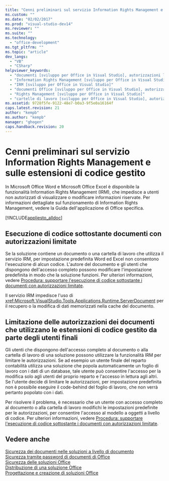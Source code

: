 ```yaml
---
title: "Cenni preliminari sul servizio Information Rights Management e sulle estensioni di codice gestito | Microsoft Docs"
ms.custom: ""
ms.date: "02/02/2017"
ms.prod: "visual-studio-dev14"
ms.reviewer: ""
ms.suite: ""
ms.technology: 
  - "office-development"
ms.tgt_pltfrm: ""
ms.topic: "article"
dev_langs: 
  - "VB"
  - "CSharp"
helpviewer_keywords: 
  - "documenti [sviluppo per Office in Visual Studio], autorizzazioni limitate"
  - "Information Rights Management [sviluppo per Office in Visual Studio]"
  - "IRM [sviluppo per Office in Visual Studio]"
  - "documenti Office [sviluppo per Office in Visual Studio], autorizzazioni limitate"
  - "Rights Management [sviluppo per Office in Visual Studio]"
  - "cartelle di lavoro [sviluppo per Office in Visual Studio], autorizzazioni limitate"
ms.assetid: 9728f5fe-9122-48e7-b0a3-9f5e0a16164f
caps.latest.revision: 21
author: "kempb"
ms.author: "kempb"
manager: "ghogen"
caps.handback.revision: 20
---
```

# Cenni preliminari sul servizio Information Rights Management e sulle estensioni di codice gestito
  In Microsoft Office Word e Microsoft Office Excel è disponibile la funzionalità Information Rights Management \(IRM\), che impedisce a utenti non autorizzati di visualizzare o modificare informazioni riservate.  Per informazioni dettagliate sul funzionamento di Information Rights Management, vedere la Guida dell'applicazione di Office specifica.  
  
 [!INCLUDE[appliesto_alldoc](../vsto/includes/appliesto-alldoc-md.md)]  
  
## Esecuzione di codice sottostante documenti con autorizzazioni limitate  
 Se la soluzione contiene un documento o una cartella di lavoro che utilizza il servizio IRM, per impostazione predefinita Word ed Excel non consentono l'esecuzione di alcun codice.  L'autore del documento e gli utenti che dispongono dell'accesso completo possono modificare l'impostazione predefinita in modo che la soluzione funzioni.  Per ulteriori informazioni, vedere [Procedura: supportare l'esecuzione di codice sottostante i documenti con autorizzazioni limitate](../vsto/how-to-permit-code-to-run-behind-documents-with-restricted-permissions.md).  
  
 Il servizio IRM impedisce l'uso di <xref:Microsoft.VisualStudio.Tools.Applications.Runtime.ServerDocument> per il recupero o la modifica di dati memorizzati nella cache del documento.  
  
## Limitazione delle autorizzazioni dei documenti che utilizzano le estensioni di codice gestito da parte degli utenti finali  
 Gli utenti che dispongono dell'accesso completo al documento o alla cartella di lavoro di una soluzione possono utilizzare la funzionalità IRM per limitare le autorizzazioni.  Se ad esempio un utente finale del reparto contabilità utilizza una soluzione che popola automaticamente un foglio di lavoro con i dati di un database, tale utente può consentire l'accesso per la modifica solo agli utenti del proprio reparto e l'accesso in lettura agli altri.  Se l'utente decide di limitare le autorizzazioni, per impostazione predefinita non è possibile eseguire il code\-behind del foglio di lavoro, che non verrà pertanto popolato con i dati.  
  
 Per risolvere il problema, è necessario che un utente con accesso completo al documento o alla cartella di lavoro modifichi le impostazioni predefinite per le autorizzazioni, per consentire l'accesso al modello a oggetti a livello di codice.  Per ulteriori informazioni, vedere [Procedura: supportare l'esecuzione di codice sottostante i documenti con autorizzazioni limitate](../vsto/how-to-permit-code-to-run-behind-documents-with-restricted-permissions.md).  
  
## Vedere anche  
 [Sicurezza dei documenti nelle soluzioni a livello di documento](../vsto/document-protection-in-document-level-solutions.md)   
 [Sicurezza tramite password di documenti di Office](../vsto/password-protection-on-office-documents.md)   
 [Sicurezza delle soluzioni Office](../vsto/securing-office-solutions.md)   
 [Distribuzione di una soluzione Office](../vsto/deploying-an-office-solution.md)   
 [Progettazione e creazione di soluzioni Office](../vsto/designing-and-creating-office-solutions.md)  
  
  